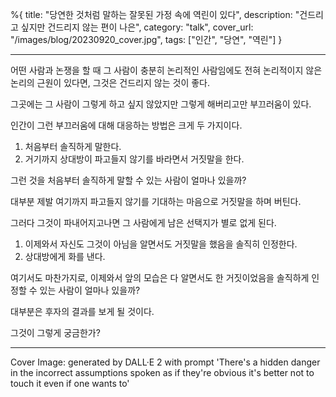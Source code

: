 %{
title: "당연한 것처럼 말하는 잘못된 가정 속에 역린이 있다",
description: "건드리고 싶지만 건드리지 않는 편이 나은",
category: "talk",
cover_url: "/images/blog/20230920_cover.jpg",
tags: ["인간", "당연", "역린"]
}

---

어떤 사람과 논쟁을 할 때 그 사람이 충분히 논리적인 사람임에도 전혀 논리적이지 않은 논리의 근원이 있다면, 그것은 건드리지 않는 것이 좋다.

그곳에는 그 사람이 그렇게 하고 싶지 않았지만 그렇게 해버리고만 부끄러움이 있다.

인간이 그런 부끄러움에 대해 대응하는 방법은 크게 두 가지이다.

1. 처음부터 솔직하게 말한다.
2. 거기까지 상대방이 파고들지 않기를 바라면서 거짓말을 한다.

그런 것을 처음부터 솔직하게 말할 수 있는 사람이 얼마나 있을까?

대부분 제발 여기까지 파고들지 않기를 기대하는 마음으로 거짓말을 하며 버틴다.

그러다 그것이 파내어지고나면 그 사람에게 남은 선택지가 별로 없게 된다.

1. 이제와서 자신도 그것이 아님을 알면서도 거짓말을 했음을 솔직히 인정한다.
2. 상대방에게 화를 낸다.

여기서도 마찬가지로, 이제와서 앞의 모습은 다 알면서도 한 거짓이었음을 솔직하게 인정할 수 있는 사람이 얼마나 있을까?

대부분은 후자의 결과를 보게 될 것이다.

그것이 그렇게 궁금한가?

---

Cover Image: generated by DALL·E 2 with prompt 'There's a hidden danger in the incorrect assumptions spoken as if they're obvious it's better not to touch it even if one wants to'
